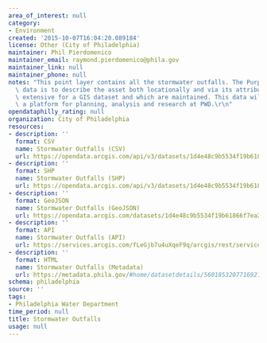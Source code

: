 ```yaml
---
area_of_interest: null
category:
- Environment
created: '2015-10-07T16:04:20.089184'
license: Other (City of Philadelphia)
maintainer: Phil Pierdomenico
maintainer_email: raymond.pierdomenico@phila.gov
maintainer_link: null
maintainer_phone: null
notes: "This point layer contains all the stormwater outfalls. The Purpose of this\
  \ data is to describe the asset both locationally and via its attributes which are\
  \ extensive for a GIS dataset and which are maintained. This data will serve as\
  \ a platform for planning, analysis and research at PWD.\r\n"
opendataphilly_rating: null
organization: City of Philadelphia
resources:
- description: ''
  format: CSV
  name: Stormwater Outfalls (CSV)
  url: https://opendata.arcgis.com/api/v3/datasets/1d4e48c9b5534f19b61866f7ea270743_0/downloads/data?format=csv&spatialRefId=4326
- description: ''
  format: SHP
  name: Stormwater Outfalls (SHP)
  url: https://opendata.arcgis.com/api/v3/datasets/1d4e48c9b5534f19b61866f7ea270743_0/downloads/data?format=shp&spatialRefId=4326
- description: ''
  format: GeoJSON
  name: Stormwater Outfalls (GeoJSON)
  url: https://opendata.arcgis.com/datasets/1d4e48c9b5534f19b61866f7ea270743_0.geojson
- description: ''
  format: API
  name: Stormwater Outfalls (API)
  url: https://services.arcgis.com/fLeGjb7u4uXqeF9q/arcgis/rest/services/OUTFALLS/FeatureServer/0/query?outFields=*&where=1%3D1
- description: ''
  format: HTML
  name: Stormwater Outfalls (Metadata)
  url: https://metadata.phila.gov/#home/datasetdetails/56018532077169215719b5c9/representationdetails/5612cd02e1f964e95ab0fdc2/
schema: philadelphia
source: ''
tags:
- Philadelphia Water Department
time_period: null
title: Stormwater Outfalls
usage: null
---
```

